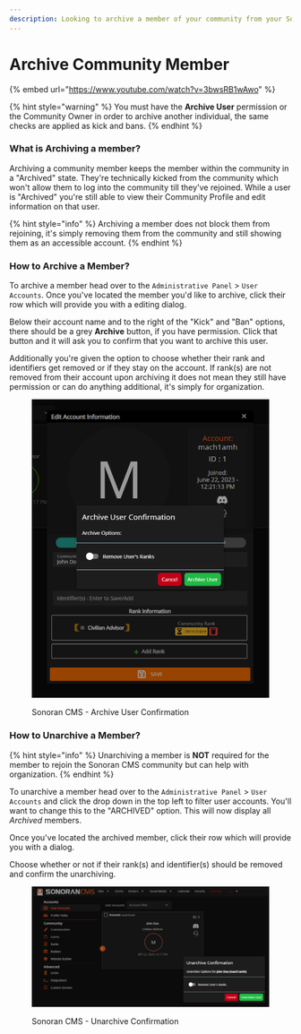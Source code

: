 ```yaml
---
description: Looking to archive a member of your community from your Sonoran CMS?
---
```


# Archive Community Member

{% embed url="https://www.youtube.com/watch?v=3bwsRB1wAwo" %}

{% hint style="warning" %}
You must have the **Archive User** permission or the Community Owner in order to archive another individual, the same checks are applied as kick and bans.
{% endhint %}

### What is Archiving a member?

Archiving a community member keeps the member within the community in a "Archived" state. They're technically kicked from the community which won't allow them to log into the community till they've rejoined. While a user is "Archived" you're still able to view their Community Profile and edit information on that user.

{% hint style="info" %}
Archiving a member does not block them from rejoining, it's simply removing them from the community and still showing them as an accessible account.
{% endhint %}

### How to Archive a Member?

To archive a member head over to the `Administrative Panel` > `User Accounts`. Once you've located the member you'd like to archive, click their row which will provide you with a editing dialog.

Below their account name and to the right of the "Kick" and "Ban" options, there should be a grey **Archive** button, if you have permission. Click that button and it will ask you to confirm that you want to archive this user.

Additionally you're given the option to choose whether their rank and identifiers get removed or if they stay on the account. If rank(s) are not removed from their account upon archiving it does not mean they still have permission or can do anything additional, it's simply for organization.

<figure><img src="../../.gitbook/assets/CMS_ArchiveUser2.png" alt=""><figcaption><p>Sonoran CMS -  Archive User Confirmation</p></figcaption></figure>

### How to Unarchive a Member?

{% hint style="info" %}
Unarchiving a member is **NOT** required for the member to rejoin the Sonoran CMS community but can help with organization.
{% endhint %}

To unarchive a member head over to the `Administrative Panel` > `User Accounts` and click the drop down in the top left to filter user accounts. You'll want to change this to the "ARCHIVED" option. This will now display all _Archived_ members.

Once you've located the archived member, click their row which will provide you with a dialog.&#x20;

Choose whether or not if their rank(s) and identifier(s) should be removed and confirm the unarchiving.

<figure><img src="../../.gitbook/assets/CMS_UnarchiveConfirmation2.png" alt=""><figcaption><p>Sonoran CMS - Unarchive Confirmation</p></figcaption></figure>
